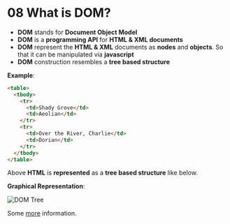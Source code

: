 # 08 What is DOM?

- **DOM** stands for **Document Object Model**
- **DOM** is a **programming API** for **HTML & XML documents**
- **DOM** represent the **HTML & XML** documents as **nodes** and **objects**. So that it can be manipulated via **javascript**
- **DOM** construction resembles a **tree based structure**

**Example**:

```html
<table>
  <tbody> 
    <tr> 
      <td>Shady Grove</td>
      <td>Aeolian</td> 
    </tr> 
    <tr>
      <td>Over the River, Charlie</td>        
      <td>Dorian</td> 
    </tr> 
  </tbody>
</table>
```

Above **HTML** is **represented** as a **tree based structure** like below.

**Graphical Representation**:

![DOM Tree](https://www.w3.org/TR/DOM-Level-3-Core/images/table.png)

Some [more](https://developer.mozilla.org/en-US/docs/Web/API/Document_Object_Model/Introduction) information.
